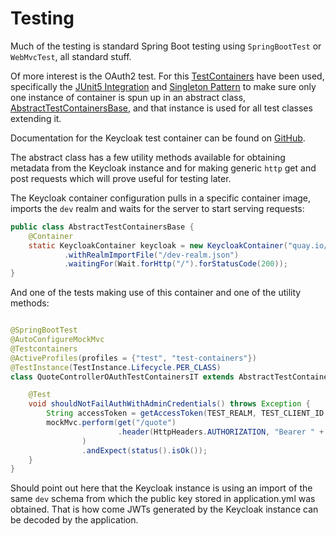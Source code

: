 # Testing

Much of the testing is standard Spring Boot testing using `SpringBootTest` or `WebMvcTest`, all standard stuff.

Of more interest is the OAuth2 test. For this [TestContainers](https://www.testcontainers.org) have been used,
specifically the [JUnit5 Integration](https://www.testcontainers.org/test_framework_integration/junit_5/) and
[Singleton Pattern](https://www.testcontainers.org/test_framework_integration/manual_lifecycle_control/) to make
sure only one instance of container is spun up in an abstract class, [AbstractTestContainersBase](../rbac-rest-api/src/test/java/net/mmeany/play/quote/controller/AbstractTestContainersBase.java),
and that instance is used for all test classes extending it.

Documentation for the Keycloak test container can be found on [GitHub](https://github.com/dasniko/testcontainers-keycloak).

The abstract class has a few utility methods available for obtaining metadata from the Keycloak instance and for
making generic `http` get and post requests which will prove useful for testing later.

The Keycloak container configuration pulls in a specific container image, imports the `dev` realm and waits for the
server to start serving requests:

```java
public class AbstractTestContainersBase {
    @Container
    static KeycloakContainer keycloak = new KeycloakContainer("quay.io/keycloak/keycloak:19.0.1")
            .withRealmImportFile("/dev-realm.json")
            .waitingFor(Wait.forHttp("/").forStatusCode(200));
}
```

And one of the tests making use of this container and one of the utility methods:

```java

@SpringBootTest
@AutoConfigureMockMvc
@Testcontainers
@ActiveProfiles(profiles = {"test", "test-containers"})
@TestInstance(TestInstance.Lifecycle.PER_CLASS)
class QuoteControllerOAuthTestContainersIT extends AbstractTestContainersBase {

    @Test
    void shouldNotFailAuthWithAdminCredentials() throws Exception {
        String accessToken = getAccessToken(TEST_REALM, TEST_CLIENT_ID, TEST_USER_1_USERNAME, TEST_USER_1_PASSWORD);
        mockMvc.perform(get("/quote")
                        .header(HttpHeaders.AUTHORIZATION, "Bearer " + accessToken)
                )
                .andExpect(status().isOk());
    }
}
```

Should point out here that the Keycloak instance is using an import of the same `dev` schema from which the
public key stored in application.yml was obtained. That is how come JWTs generated by the Keycloak instance
can be decoded by the application.

